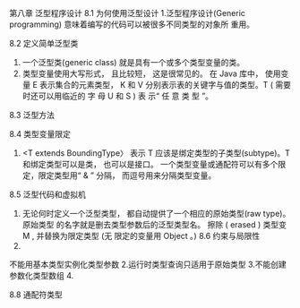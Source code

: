 第八章 泛型程序设计
8.1 为何使用泛型设计
1.泛型程序设计(Generic programming) 意味着编写的代码可以被很多不同类型的对象所 重用。

8.2 定义简单泛型类
1. 一个泛型类(generic class) 就是具有一个或多个类型变量的类。
2. 类型变量使用大写形式， 且比较短， 这是很常见的。 在 Java 库中， 使用变量 E 表示集合的元素类型， K 和 V 分别表示表的关键字与值的类型。T ( 需要时还可以用临近的 字 母 U 和 S ) 表 示“ 任 意 类 型 ”。

8.3 泛型方法

8.4  类型变量限定
1. <T extends BoundingType〉
表示 T 应该是绑定类型的子类型(subtype)。T 和绑定类型可以是类， 也可以是接口。
一个类型变量或通配符可以有多个限定，限定类型用“ & ” 分隔， 而逗号用来分隔类型变量。

8.5 泛型代码和虚拟机
1. 无论何时定义一个泛型类型， 都自动提供了一个相应的原始类型(raw type)。原始类型 的名字就是删去类型参数后的泛型类型名。 擦除 ( erased ) 类型变 M , 并替换为限定类型 (无 限定的变量用 Object 。)
8.6 约束与局限性
1.
不能用基本类型实例化类型参数
2.运行时类型查询只适用于原始类型
3.不能创建参数化类型数组
4.

8.8 通配符类型
